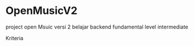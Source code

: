 # OpenMusicV2
project open Msuic versi 2 belajar backend fundamental level intermediate


Kriteria 
